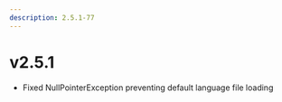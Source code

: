 ```yaml
---
description: 2.5.1-77
---
```


# v2.5.1

* Fixed NullPointerException preventing default language file loading
